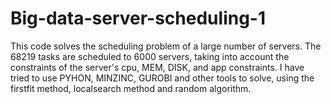 # Big-data-server-scheduling-1
This code solves the scheduling problem of a large number of servers.
The 68219 tasks are scheduled to 6000 servers, taking into account the constraints of the server's cpu, MEM, DISK, and app constraints.
I have tried to use PYHON, MINZINC, GUROBI and other tools to solve, using the firstfit method, localsearch method and random algorithm.
